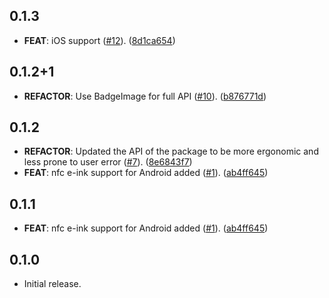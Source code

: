 ## 0.1.3

 - **FEAT**: iOS support ([#12](https://github.com/flutter-and-friends/friends_badge/issues/12)). ([8d1ca654](https://github.com/flutter-and-friends/friends_badge/commit/8d1ca654a0381bd572c3531f5ea2750899abae26))

## 0.1.2+1

 - **REFACTOR**: Use BadgeImage for full API ([#10](https://github.com/flutter-and-friends/friends_badge/issues/10)). ([b876771d](https://github.com/flutter-and-friends/friends_badge/commit/b876771d6cab35028eb93a35d6160bae96efa95b))

## 0.1.2

 - **REFACTOR**: Updated the API of the package to be more ergonomic and less prone to user error ([#7](https://github.com/flutter-and-friends/friends_badge/issues/7)). ([8e6843f7](https://github.com/flutter-and-friends/friends_badge/commit/8e6843f73b51b5b5bcb4b889c0636e8f7840c84f))
 - **FEAT**: nfc e-ink support for Android added ([#1](https://github.com/flutter-and-friends/friends_badge/issues/1)). ([ab4ff645](https://github.com/flutter-and-friends/friends_badge/commit/ab4ff645df56aaf5a8a4b3d6f934a6780fab2cf1))

## 0.1.1

 - **FEAT**: nfc e-ink support for Android added ([#1](https://github.com/spydon/friends_badge/issues/1)). ([ab4ff645](https://github.com/spydon/friends_badge/commit/ab4ff645df56aaf5a8a4b3d6f934a6780fab2cf1))

## 0.1.0

 - Initial release.
